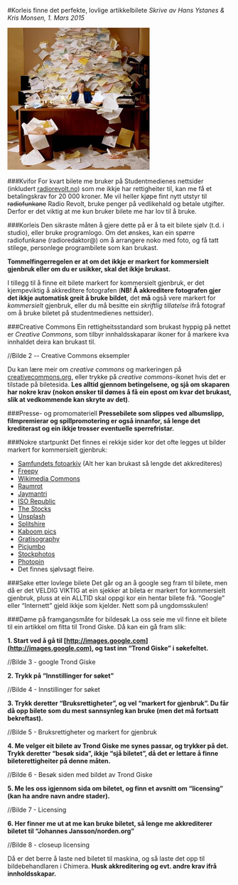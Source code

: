 #Korleis finne det perfekte, lovlige artikkelbilete
*Skrive av Hans Ystanes & Kris Monsen, 1. Mars 2015*

![Så mye lovlig drit](/images/Fotohaug.jpg)

###Kvifor
For kvart bilete me bruker på Studentmedienes nettsider (inkludert [radiorevolt.no](radiorevolt.no)) som me ikkje har rettigheiter til, kan me få et betalingskrav for 20 000 kroner. Me vil heller kjøpe fint nytt utstyr til ~~radiofunkane~~ Radio Revolt, bruke penger på vedlikehald og betale utgifter. Derfor er det viktig at me kun bruker bilete me har lov til å bruke. 

###Korleis
Den sikraste måten å gjere dette på er å ta eit bilete sjølv (t.d. i studio), eller bruke programlogo. Om det ønskes, kan ein spørre radiofunkane (radioredaktor@) om å arrangere noko med foto, og få tatt stilege, personlege programbilete som kan brukast.

**Tommelfingerregelen er at om det ikkje er markert for kommersielt gjenbruk eller om du er usikker, skal det ikkje brukast.**

I tillegg til å finne eit bilete markert for kommersielt gjenbruk, er det kjempeviktig å akkreditere fotografen (**NB! Å akkreditere fotografen gjer det ikkje automatisk greit å bruke bildet**, det **må** også vere markert for *kommersielt* gjenbruk, eller du må besitte ein *skriftlig tillatelse* ifrå fotograf om å bruke biletet på studentmedienes nettsider).

###Creative Commons
Ein rettigheitsstandard som brukast hyppig på nettet er *Creative Commons*, som tilbyr innhaldsskaparar ikoner for å markere kva innhaldet deira kan brukast til.

//Bilde 2 -- Creative Commons eksempler

Du kan lære meir om *creative commons* og markeringen på [creativecommons.org](http://creativecommons.org/), eller trykke på *creative commons*-ikonet hvis det er tilstade på biletesida. **Les alltid gjennom betingelsene, og sjå om skaparen har nokre krav (nokon ønsker til dømes å få ein epost om kvar det brukast, slik at vedkommende kan skryte av det)**.

###Presse- og promomateriell
**Pressebilete som slippes ved albumslipp, filmpremierar og spillpromotering er også innanfor, så lenge det krediterast og ein ikkje trosser eventuelle sperrefristar.**

###Nokre startpunkt
Det finnes ei rekkje sider kor det ofte legges ut bilder markert for kommersielt gjenbruk:
* [Samfundets fotoarkiv](http://foto.samfundet.no/) (Alt her kan brukast så lengde det akkrediteres)
* [Freepy](http://www.freeepy.com/)
* [Wikimedia Commons](http://commons.wikimedia.org/wiki/Main_Page)
* [Raumrot](http://www.raumrot.com/)
* [Jaymantri](http://jaymantri.com/)
* [ISO Republic](http://isorepublic.com/)
* [The Stocks](http://thestocks.im/)
* [Unsplash](https://unsplash.com/)
* [Splitshire](http://www.splitshire.com/)
* [Kaboom pics](http://kaboompics.com/)
* [Gratisography](http://www.gratisography.com/)
* [Picjumbo](http://picjumbo.com/)
* [Stockphotos](http://stockphotos.io/)
* [Photopin](http://photopin.com/)
* Det finnes sjølvsagt fleire.

###Søke etter lovlege bilete
Det går og an å google seg fram til bilete, men då er det VELDIG VIKTIG at ein sjekker at bileta er markert for kommersielt gjenbruk, pluss at ein ALLTID skal oppgi kor ein hentar bilete frå. 
“Google” eller “Internett” gjeld ikkje som kjelder. Nett som på ungdomsskulen!

###Døme på framgangsmåte for bildesøk
La oss seie me vil finne eit bilete til ein artikkel om fitta til Trond Giske. Då kan ein gå fram slik:

**1. Start ved å gå til [http://images.google.com](http://images.google.com), og tast inn “Trond Giske” i søkefeltet.**

//Bilde 3 - google Trond Giske

**2. Trykk på “Innstillinger for søket”**

//Bilde 4 - Innstillinger for søket

**3. Trykk deretter “Bruksrettigheter”, og vel “markert for gjenbruk”. Du får då opp bilete som du mest sannsynleg kan bruke (men det må fortsatt bekreftast).**

//Bilde 5 - Bruksrettigheter og markert for gjenbruk

**4. Me velger eit bilete av Trond Giske me synes passar, og trykker på det. Trykk deretter “besøk sida”, ikkje “sjå biletet”, då det er lettare å finne bileterettigheiter på denne måten.**

//Bilde 6 - Besøk siden med bildet av Trond Giske

**5. Me les oss igjennom sida om biletet, og finn et avsnitt om “licensing” (kan ha andre navn andre stader).**

//Bilde 7 - Licensing

**6. Her finner me ut at me kan bruke biletet, så lenge me akkrediterer biletet til “Johannes Jansson/norden.org”**

//Bilde 8 - closeup licensing

Då er det berre å laste ned biletet til maskina, og så laste det opp til bildebehandlaren i Chimera. **Husk akkreditering og evt. andre krav ifrå innholdsskapar.**

